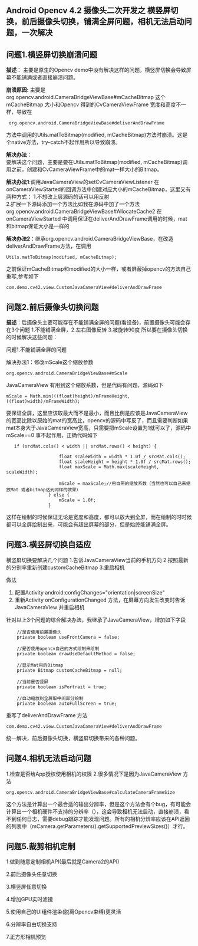 ##  Android Opencv 4.2 摄像头二次开发之 横竖屏切换，前后摄像头切换，铺满全屏问题，相机无法启动问题，一次解决

## 问题1.横竖屏切换崩溃问题

 **描述**：
主要是原生的Opencv demo中没有解决这样的问题，横竖屏切换会导致屏幕不能铺满或者直接崩溃问题。
 
**崩溃原因:**
     主要是org.opencv.android.CameraBridgeViewBase#mCacheBitmap 这个mCacheBitmap 大小和Opencv 得到的CvCameraViewFrame 宽度和高度不一样，导致在
```
 org.opencv.android.CameraBridgeViewBase#deliverAndDrawFrame
```
  方法中调用的Utils.matToBitmap(modified, mCacheBitmap)方法时崩溃。这是个native方法，try-catch不起作用所以导致崩溃。
   
 **解决办法：**    
 要解决这个问题，主要是要在Utils.matToBitmap(modified, mCacheBitmap)调用之前，创建和CvCameraViewFrame中的mat一样大小的Bitmap。
 
 **解决办法1**:调用JavaCameraView的setCvCameraViewListener 在onCameraViewStarted的回调方法中创建对应大小的mCacheBitmap，这里又有两种方式：
 1.不想改上层源码的话可以用反射  
 2.扩展一下源码添加一个方法比如我在源码中加了一个方法
 org.opencv.android.CameraBridgeViewBase#AllocateCache2
在onCameraViewStarted 中调用保证在deliverAndDrawFrame调用的时候，mat和bitmap保证大小是一样的

**解决办法2**：继承org.opencv.android.CameraBridgeViewBase，在改造deliverAndDrawFrame方法，在调用  

```
Utils.matToBitmap(modified, mCacheBitmap);
```
之前保证mCacheBitmap和modified的大小一样，或者屏蔽掉opencv的方法自己重写,参考如下
```
com.demo.cv42.view.CustomJavaCameraView#deliverAndDrawFrame
```

## 问题2.前后摄像头切换问题

**描述**：后摄像头主要可能存在不能铺满全屏的问题(看设备)，前置摄像头可能会存在3个问题 1.不能铺满全屏，2.左右图像反转 3.被旋转90度
所以要在摄像头切换的时候解决这些问题：

问题1.不能铺满全屏的问题

解决办法1：修改mScale这个缩放参数
```
org.opencv.android.CameraBridgeViewBase#mScale
```
JavaCameraView 有用到这个缩放系数，但是代码有问题，源码如下
```
mScale = Math.min(((float)height)/mFrameHeight, ((float)width)/mFrameWidth);
```
要保证全屏，这里应该取最大而不是最小，而且比例是应该是JavaCameraView 的宽高比除以原始的mat的宽高比，opencv的源码中写反了，而且需要判断如果mat本身大于JavaCameraView宽高，只需要把mScale设置为1就可以了，源码中mScale==0 事不起作用，正确代码如下
```
   if (srcMat.cols() < width || srcMat.rows() < height) {

                    float scaleWidth = width * 1.0f / srcMat.cols();
                    float scaleHeight = height * 1.0f / srcMat.rows();
                    float maxScale = Math.max(scaleHeight, scaleWidth);

                    mScale = maxScale;//用自带的缩放系数（当然也可以自己来缩放Mat 或者bitmap达到同样的效果）
                } else {
                    mScale = 1.0f;
                }
```
这样在绘制的时候保证无论是宽度和高度，都可以放大到全屏，而在绘制的时时候都可以全屏绘制出来，可能会有超出屏幕的部分，但是始终能铺满全屏。

## 问题3.横竖屏切换自适应
横竖屏切换要解决几个问题
1.告诉JavaCameraView当前的手机方向
2.按照最新的分别率重新创建customCacheBitmap 
3.重启相机

做法
1. 配置Activity android:configChanges="orientation|screenSize"
2. 重新Activity onConfigurationChanged 方法，在屏幕方向发生改变时告诉JavaCameraView 并重启相机

针对以上3个问题的综合解决办法，我继承了JavaCameraView，增加如下字段

```
    //是否使用前置摄像头
    private boolean useFrontCamera = false;

    //是否使用opencv自己的方式绘制来绘制
    private boolean drawUseDefaultMethod = false;

    //显示Mat用的Bitmap
    private Bitmap customCacheBitmap = null;

    //当前是否竖屏
    private boolean isPortrait = true;

    //自动缩放到全屏取中间部分绘制
    private boolean autoFullScreen = true;
```

重写了deliverAndDrawFrame 方法
```
com.demo.cv42.view.CustomJavaCameraView#deliverAndDrawFrame
```

统一解决，前后摄像头切换，横竖屏切换带来的各种问题。

## 问题4.相机无法启动问题
1.检查是否给App授权使用相机的权限
2.很多情况下是因为JavaCameraView 方法
```
org.opencv.android.CameraBridgeViewBase#calculateCameraFrameSize

```

这个方法是计算出一个最合适的输出分辨率，但是这个方法会有个bug，有可能会计算出一个相机硬件不支持的分辨率（），这会导致相机无法启动，直接崩溃，看不到任何日志，需要debug跟踪才能发现问题。所有的相机分辨率应该在API返回的列表中（mCamera.getParameters().getSupportedPreviewSizes()）才行。


## 问题5.裁剪相机定制

 1.做到随意定制相机API(最后就是Camera2的API)

 2.前后摄像头任意切换

 3.横竖屏任意切换

 4.增加GPU实时滤镜

 5.使用自己的UI组件渲染(脱离Opencv束缚)更灵活

 6.分辨率自由切换支持

 7.正方形相机预览



